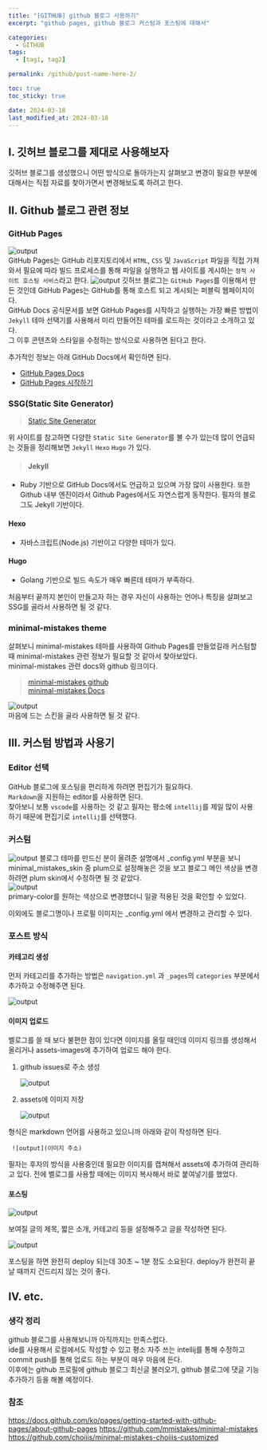 ```yaml
---
title: "[GITHUB] github 블로그 사용하기"
excerpt: "github pages, github 블로그 커스텀과 포스팅에 대해서"

categories:
  - GITHUB
tags:
  - [tag1, tag2]

permalink: /github/post-name-here-2/

toc: true
toc_sticky: true

date: 2024-03-18
last_modified_at: 2024-03-18
---
```


## I. 깃허브 블로그를 제대로 사용해보자
깃허브 블로그를 생성했으니 어떤 방식으로 돌아가는지 살펴보고 변경이 필요한 부분에 대해서는 직접 자료를 찾아가면서 변경해보도록 하려고 한다.

## II. Github 블로그 관련 정보

### GitHub Pages
![output](/assets/images/posts_img/etc-cate/gitpages.png)  
GitHub Pages는 GitHub 리포지토리에서 `HTML`, `CSS` 및 `JavaScript` 파일을 직접 가져와서 필요에 따라 빌드 프로세스를 통해 파일을 실행하고 웹 사이트를 게시하는 `정적 사이트 호스팅 서비스`라고 한다.
![output](/assets/images/posts_img/etc-cate/gitpagesdocs.png)
깃허브 블로그는 `GitHub Pages`를 이용해서 만든 것인데 GitHub Pages는 GitHub를 통해 호스트 되고 게시되는 퍼블릭 웹페이지이다.  
GitHub Docs 공식문서를 보면 GitHub Pages를 시작하고 실행하는 가장 빠른 방법이 `Jekyll` 테마 선택기를 사용해서 미리 만들어진 테마를 로드하는 것이라고 소개하고 있다.  
그 이후 콘텐츠와 스타일을 수정하는 방식으로 사용하면 된다고 한다.

추가적인 정보는 아래 GitHub Docs에서 확인하면 된다.
>
* [GitHub Pages Docs](https://docs.github.com/ko/pages/getting-started-with-github-pages/about-github-pages)
* [GitHub Pages 시작하기](https://docs.github.com/ko/pages/quickstart)
  

### SSG(Static Site Generator)  

> [Static Site Generator](https://jamstack.org/generators/)

위 사이트를 참고하면 다양한 `Static Site Generator`를 볼 수가 있는데 많이 언급되는 것들을 정리해보면 `Jekyll` `Hexo` `Hugo` 가 있다.  

>#### Jekyll
- Ruby 기반으로 GitHub Docs에서도 언급하고 있으며 가장 많이 사용한다. 또한 Github 내부 엔진이라서 Github Pages에서도 자연스럽게 동작한다. 필자의 블로그도 Jekyll 기반이다.  
#### Hexo   
- 자바스크립트(Node.js) 기반이고 다양한 테마가 있다.  
#### Hugo  
- Golang 기반으로 빌드 속도가 매우 빠른데 테마가 부족하다.    
  
처음부터 끝까지 본인이 만들고자 하는 경우 자신이 사용하는 언어나 특징을 살펴보고 SSG를 골라서 사용하면 될 것 같다.  

### minimal-mistakes theme  
살펴보니 minimal-mistakes 테마를 사용하여 Github Pages를 만들었길래 커스텀할 때 minimal-mistakes 관련 정보가 필요할 것 같아서 찾아보았다.  
minimal-mistakes 관련 docs와 github 링크이다.
>[minimal-mistakes github](https://github.com/mmistakes/minimal-mistakes)  
> [minimal-mistakes Docs](https://mmistakes.github.io/minimal-mistakes/docs/quick-start-guide/)

![output](/assets/images/posts_img/etc-cate/minimal.png)   
마음에 드는 스킨을 골라 사용하면 될 것 같다.  

## III. 커스텀 방법과 사용기  
### Editor 선택  
GitHub 블로그에 포스팅을 편리하게 하려면 편집기가 필요하다.  
`Markdown`을 지원하는 editor를 사용하면 된다.  
찾아보니 보통 `vscode`를 사용하는 것 같고 필자는 평소에 `intellij`를 제일 많이 사용하기 때문에 편집기로 `intellij`를 선택했다.  

### 커스텀  
![output](/assets/images/posts_img/etc-cate/plum.png)
블로그 테마를 만드신 분이 올려준 설명에서 _config.yml 부분을 보니 minimal_mistakes_skin 중 plum으로 설정해놓은 것을 보고 블로그 메인 색상을 변경하려면 plum skin에서 수정하면 될 것 같았다.  
![output](/assets/images/posts_img/etc-cate/plum2.png)  
primary-color를 원하는 색상으로 변경했더니 일괄 적용된 것을 확인할 수 있었다.  
  
이외에도 블로그명이나 프로필 이미지는 _config.yml 에서 변경하고 관리할 수 있다.  

### 포스트 방식  
#### 카테고리 생성
먼저 카테고리를 추가하는 방법은 `navigation.yml` 과 `_pages`의 `categories` 부분에서 추가하고 수정해주면 된다.  

![output](/assets/images/posts_img/etc-cate/cate.png)   

#### 이미지 업로드 
벨로그를 쓸 때 보다 불편한 점이 있다면 이미지를 올릴 때인데 이미지 링크를 생성해서 올리거나 assets-images에 추가하여 업로드 해야 한다.  
1. github issues로 주소 생성  

   ![output](/assets/images/posts_img/etc-cate/issue.png)
2. assets에 이미지 저장  

   ![output](/assets/images/posts_img/etc-cate/image.png)
  
형식은 markdown 언어를 사용하고 있으니까 아래와 같이 작성하면 된다.  

``` ![output](이미지 주소)```  
  
필자는 후자의 방식을 사용중인데 필요한 이미지를 캡쳐해서 assets에 추가하여 관리하고 있다. 전에 벨로그를 사용할 때에는 이미지 복사해서 바로 붙여넣기를 했었다.
#### 포스팅  

![output](/assets/images/posts_img/etc-cate/post.png)  

보여질 글의 제목, 짧은 소개, 카테고리 등을 설정해주고 글을 작성하면 된다.  

![output](/assets/images/posts_img/etc-cate/deploy.png)  

포스팅을 하면 완전히 deploy 되는데 30초 ~ 1분 정도 소요된다. deploy가 완전히 끝날 때까지 건드리지 않는 것이 좋다.


## IV. etc.
### 생각 정리  
github 블로그를 사용해보니까 아직까지는 만족스럽다.  
ide를 사용해서 로컬에서도 작성할 수 있고 평소 자주 쓰는 intellij를 통해 수정하고 commit push를 통해 업로드 하는 부분이 매우 마음에 든다.  
이후에는 github 프로필에 github 블로그 최신글 불러오기, github 블로그에 댓글 기능 추가하기 등을 해볼 예정이다.


### 참조
https://docs.github.com/ko/pages/getting-started-with-github-pages/about-github-pages
https://github.com/mmistakes/minimal-mistakes
https://github.com/choiiis/minimal-mistakes-choiiis-customized

